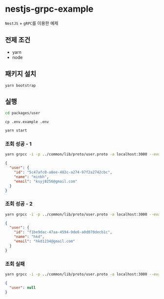 # nestjs-grpc-example

`NestJS` + `gRPC`를 이용한 예제

## 전제 조건

- yarn
- node

## 패키지 설치

```
yarn bootstrap
```

## 실행

```bash
cd packages/user
```

```
cp .env.example .env
```

```bash
yarn start
```

### 조회 성공 - 1

```bash
yarn grpcc -i -p ../common/lib/proto/user.proto -a localhost:3000 --eval 'client.getUserByEmail({ "email": "ksyj8256@gmail.com" }, printReply)'
```

```json
{
  "user": {
    "id": "5c47afc0-a8ee-482c-a274-97f2a2742cbc",
    "name": "minkh",
    "email": "ksyj8256@gmail.com"
  }
}
```

### 조회 성공 - 2

```bash
yarn grpcc -i -p ../common/lib/proto/user.proto -a localhost:3000 --eval 'client.getUserByEmail({ "email": "hkd1234@gmail.com" }, printReply)'
```

```json
{
  "user": {
    "id": "f1be9dac-47aa-4594-9de6-a0d070decb1c",
    "name": "hkd",
    "email": "hkd1234@gmail.com"
  }
}
```

### 조회 실패

```bash
yarn grpcc -i -p ../common/lib/proto/user.proto -a localhost:3000 --eval 'client.getUserByEmail({ "email": "unknown" }, printReply)'
```

```json
{
  "user": null
}
```
